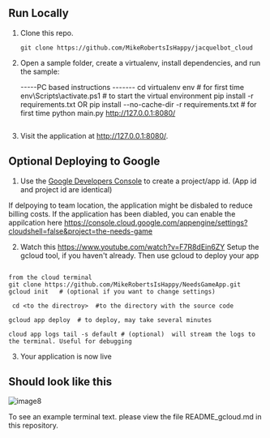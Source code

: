 

## Run Locally

1. Clone this repo.

   ```
   git clone https://github.com/MikeRobertsIsHappy/jacquelbot_cloud
   ```

2. Open a sample folder, create a virtualenv, install dependencies, and run the sample:

   -----PC based instructions -------
   cd <to the directroy>
   virtualenv env  # for first time
   env\Scripts\activate.ps1  # to start the virtual environment
   pip install -r requirements.txt   OR    pip install --no-cache-dir -r requirements.txt    # for first time
   python main.py
   http://127.0.0.1:8080/
   ```

3. Visit the application at  http://127.0.0.1:8080/.


## Optional Deploying to Google

1. Use the [Google Developers Console](https://console.developer.google.com)  to create a project/app id. (App id and project id are identical)   

If delpoying to team location, the application might be disbaled to reduce billing costs.
If the application has been diabled, you can enable the appilcation here https://console.cloud.google.com/appengine/settings?cloudshell=false&project=the-needs-game

2.  Watch this https://www.youtube.com/watch?v=F7R8dEin6ZY
    Setup the gcloud tool, if you haven't already. Then use gcloud to deploy your app
   ```
   
from the cloud terminal
   git clone https://github.com/MikeRobertsIsHappy/NeedsGameApp.git
   gcloud init   # (optional if you want to change settings)
   
    cd <to the directroy>  #to the directory with the source code

   gcloud app deploy  # to deploy, may take several minutes

   cloud app logs tail -s default # (optional)  will stream the logs to the terminal. Useful for debugging
   ```
3. Your application is now live 
   
## Should look like this

![image8](https://user-images.githubusercontent.com/24612642/154763236-6d3efec4-cc12-4bf7-8063-6f38216b11bd.png)

To see an example terminal text. please view the file README_gcloud.md in this repository.
